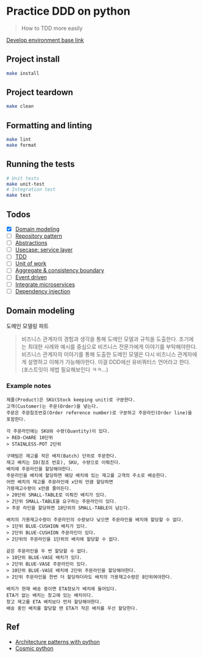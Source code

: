 # Practice DDD on python

> How to TDD more easily

[Develop environment base link](https://gist.github.com/1eedaegon/cc23648cd2f92331c3f748be9cac4f03)

## Project install
```sh
make install
```

## Project teardown
```sh
make clean
```
## Formatting and linting
```sh
make lint
make format
```

## Running the tests
```sh
# Unit tests
make unit-test
# Integration test
make test
```
## Todos

- [x] [Domain modeling](https://github.com/1eedaegon/practice-ddd-python#domain-modeling)
- [ ] [Repository pattern](https://github.com/1eedaegon/practice-ddd-python)
- [ ] [Abstractions](https://github.com/1eedaegon/practice-ddd-python)
- [ ] [Usecase: service layer](https://github.com/1eedaegon/practice-ddd-python)
- [ ] [TDD](https://github.com/1eedaegon/practice-ddd-python)
- [ ] [Unit of work](https://github.com/1eedaegon/practice-ddd-python)
- [ ] [Aggregate & consistency boundary](https://github.com/1eedaegon/practice-ddd-python)
- [ ] [Event driven](https://github.com/1eedaegon/practice-ddd-python)
- [ ] [Integrate microservices](https://github.com/1eedaegon/practice-ddd-python)
- [ ] [Dependency injection](https://github.com/1eedaegon/practice-ddd-python)

## Domain modeling
도메인 모델링 파트
> 비즈니스 관계자의 경험과 생각을 통해 도메인 모델과 규칙을 도출한다. 
> 초기에는 최대한 사례와 예시를 중심으로 비즈니스 전문가에게 이야기를 부탁해야한다. 
> 비즈니스 관계자의 이야기를 통해 도출한 도메인 모델은 다시 비즈니스 관계자에게 설명하고 이해가 가능해야한다.
> 이걸 DDD에선 유비쿼터스 언어라고 한다.
> (포스트잇이 제법 필요해보인다 ㅋㅋ...)

### Example notes
```
제품(Product)은 SKU(Stock keeping unit)로 구분한다.
고객(Customer)는 주문(Order)을 넣는다.
주문은 주문참조번호(Order reference number)로 구분하고 주문라인(Order line)을 포함한다.

각 주문라인에는 SKU와 수량(Quantity)이 있다.
> RED-CHARE 10단위
> STAINLESS-POT 2단위 

구매팀은 재고를 작은 배치(Batch) 단위로 주문한다.
재고 배치는 ID(참조 번호), SKU, 수량으로 이뤄진다.
배치에 주문라인을 할당해야한다.
주문라인을 배치에 할당하면 해당 배치에 있는 재고를 고객의 주소로 배송한다.
어떤 배치의 재고를 주문라인에 x단위 만큼 할당하면
가용재고수량이 x만큼 줄어든다.
> 20단위 SMALL-TABLE로 이뤄진 배치가 있다.
> 2단위 SMALL-TABLE을 요구하는 주문라인이 있다.
> 주문 라인을 할당하면 18단위의 SMALL-TABLE이 남는다.

배치의 가용재고수량이 주문라인의 수량보다 낮으면 주문라인을 배치에 할당할 수 없다.
> 1단위 BLUE-CUSHION 배치가 있다.
> 2단위 BLUE-CUSHION 주문라인이 있다.
> 2단위의 주문라인을 1단위의 배치에 할당할 수 없다.

같은 주문라인을 두 번 할당할 수 없다.
> 10단위 BLUE-VASE 배치가 있다.
> 2단위 BLUE-VASE 주문라인이 있다.
> 10단위 BLUE-VASE 배치에 2단위 주문라인을 할당해야한다.
> 2단위 주문라인을 한번 더 할당하더라도 배치의 가용재고수량은 8단위여야한다.

배치가 현재 배송 중이면 ETA정보가 배치에 들어있다.
ETA가 없는 배치는 창고에 있는 배치이다.
창고 재고를 ETA 배치보다 먼저 할당해야한다.
배송 중인 배치를 할당할 땐 ETA가 작은 배치를 우선 할당한다.

```

## Ref
- [Architecture patterns with python](https://www.amazon.com/Architecture-Patterns-Python-Domain-Driven-Microservices/dp/1492052205)
- [Cosmic python](https://www.cosmicpython.com/)
